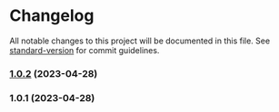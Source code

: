 # Changelog

All notable changes to this project will be documented in this file. See [standard-version](https://github.com/conventional-changelog/standard-version) for commit guidelines.

### [1.0.2](https://github.com/adityamr15/bmkg-weather/compare/v1.0.1...v1.0.2) (2023-04-28)

### 1.0.1 (2023-04-28)
